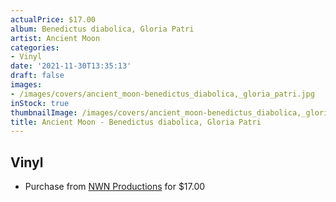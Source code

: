 ```yaml
---
actualPrice: $17.00
album: Benedictus diabolica, Gloria Patri
artist: Ancient Moon
categories:
- Vinyl
date: '2021-11-30T13:35:13'
draft: false
images:
- /images/covers/ancient_moon-benedictus_diabolica,_gloria_patri.jpg
inStock: true
thumbnailImage: /images/covers/ancient_moon-benedictus_diabolica,_gloria_patri-thumb.jpg
title: Ancient Moon - Benedictus diabolica, Gloria Patri
---
```


## Vinyl
* Purchase from [NWN Productions](http://shop.nwnprod.com/index.php?route=product/product&path=75&product_id=6096&sort=pd.name&order=ASC) for $17.00
